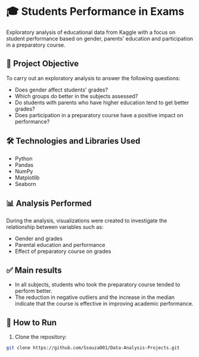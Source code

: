 # 🎓 Students Performance in Exams

Exploratory analysis of educational data from Kaggle with a focus on student performance based on gender, parents' education and participation in a preparatory course.

## 🧠 Project Objective

To carry out an exploratory analysis to answer the following questions:

- Does gender affect students' grades?
- Which groups do better in the subjects assessed?
- Do students with parents who have higher education tend to get better grades?
- Does participation in a preparatory course have a positive impact on performance?

## 🛠️ Technologies and Libraries Used

- Python
- Pandas
- NumPy
- Matplotlib
- Seaborn

## 📊 Analysis Performed

During the analysis, visualizations were created to investigate the relationship between variables such as:

- Gender and grades
- Parental education and performance
- Effect of preparatory course on grades

## ✅ Main results

- In all subjects, students who took the preparatory course tended to perform better.
- The reduction in negative outliers and the increase in the median indicate that the course is effective in improving academic performance.

## 📁 How to Run

1. Clone the repository:
 ```bash
git clone https://github.com/Ssouza001/Data-Analysis-Projects.git
